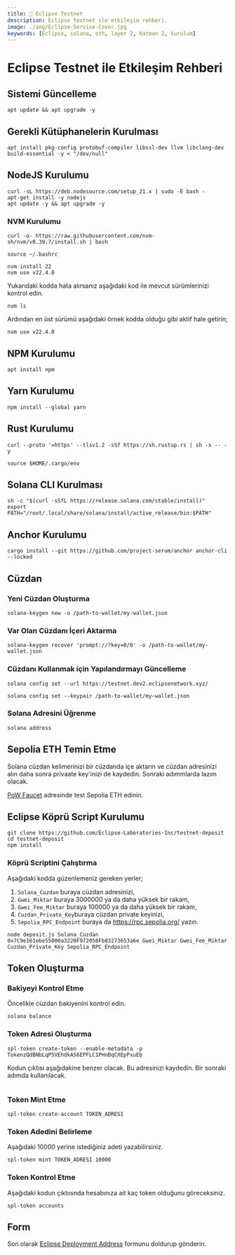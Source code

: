 ```yaml
---
title: 💾 Eclipse Testnet
description: Eclipse testnet ile etkileşim rehberi.
image: ./img/Eclipse-Service-Cover.jpg
keywords: [Eclipse, solana, eth, layer 2, Katman 2, kurulum]
---
```


# Eclipse Testnet ile Etkileşim Rehberi

## Sistemi Güncelleme
```shell
apt update && apt upgrade -y
```

## Gerekli Kütüphanelerin Kurulması
```shell
apt install pkg-config protobuf-compiler libssl-dev llvm libclang-dev build-essential -y < "/dev/null"
```

## NodeJS Kurulumu

```shell
curl -sL https://deb.nodesource.com/setup_21.x | sudo -E bash -
apt-get install -y nodejs
apt update -y && apt upgrade -y
```

### NVM Kurulumu
```shell
curl -o- https://raw.githubusercontent.com/nvm-sh/nvm/v0.39.7/install.sh | bash
```
```shell
source ~/.bashrc
```
```shell
nvm install 22
nvm use v22.4.0
```

Yukarıdaki kodda hata alırsanız aşağıdaki kod ile mevcut sürümlerinizi kontrol edin.
```shell
nvm ls
```

Ardından en üst sürümü aşağıdaki örnek kodda olduğu gibi aktif hale getirin;
```shell
nvm use v22.4.0
```

## NPM Kurulumu
```shell
apt install npm
```

## Yarn Kurulumu
```shell
npm install --global yarn
```

## Rust Kurulumu
```shell
curl --proto '=https' --tlsv1.2 -sSf https://sh.rustup.rs | sh -s -- -y
```
```shell
source $HOME/.cargo/env
```

## Solana CLI Kurulması 

```shell
sh -c "$(curl -sSfL https://release.solana.com/stable/install)"
export PATH="/root/.local/share/solana/install/active_release/bin:$PATH"
```

## Anchor Kurulumu
```shell
cargo install --git https://github.com/project-serum/anchor anchor-cli --locked
```

## Cüzdan

### Yeni Cüzdan Oluşturma
```shell
solana-keygen new -o /path-to-wallet/my-wallet.json
```

### Var Olan Cüzdanı İçeri Aktarma
```shell
solana-keygen recover 'prompt://?key=0/0' -o /path-to-wallet/my-wallet.json
```

### Cüzdanı Kullanmak için Yapılandırmayı Güncelleme

```shell
solana config set --url https://testnet.dev2.eclipsenetwork.xyz/
```

```shell
solana config set --keypair /path-to-wallet/my-wallet.json
```

### Solana Adresini Üğrenme

```shell
solana address 
```

## Sepolia ETH Temin Etme

Solana cüzdan kelimerinizi bir cüzdanda içe aktarın ve cüzdan adresinizi alın daha sonra privaate key'inizi de kaydedin. Sonraki adımmlarda lazım olacak. 

[PoW Faucet](https://sepolia-faucet.pk910.de/) adresinde test Sepolia ETH edinin.

## Eclipse Köprü Script Kurulumu

```shell
git clone https://github.com/Eclipse-Laboratories-Inc/testnet-deposit
cd testnet-deposit
npm install
```

### Köprü Scriptini Çalıştırma
Aşağıdaki kodda güzenlemeniz gereken yerler;
1. `Solana_Cuzdan` buraya cüzdan adresinizi,
2. `Gwei_Miktar` buraya 3000000 ya da daha yüksek bir rakam,
3. `Gwei_Fee_Miktar` buraya 100000 ya da daha yüksek bir rakam,
4. `Cuzdan_Private_Key`buraya cüzdan private keyinizi,
5. `Sepolia_RPC_Endpoint` buraya da https://rpc.sepolia.org/ yazın.

```shell
node deposit.js Solana_Cuzdan 0x7C9e161ebe55000a3220F972058Fb83273653a6e Gwei_Miktar Gwei_Fee_Miktar Cuzdan_Private_Key Sepolia_RPC_Endpoint
```

## Token Oluşturma

### Bakiyeyi Kontrol Etme
Öncelikle cüzdan bakiyenini kontrol edin.
```shell
solana balance
```

###  Token Adresi Oluşturma

```shell
spl-token create-token --enable-metadata -p TokenzQdBNbLqP5VEhdkAS6EPFLC1PHnBqCXEpPxuEb
```
Kodun çıktısı aşağıdakine benzer olacak. Bu adresinizi kaydedin. Bir sonraki adımda kullanılacak.

```shell

```

### Token Mint Etme

```shell
spl-token create-account TOKEN_ADRESI
```

### Token Adedini Belirleme
Aşağıdaki 10000 yerine istediğiniz adeti yazabilirsiniz.
```shell
spl-token mint TOKEN_ADRESI 10000
```

### Token Kontrol Etme
Aşağıdaki kodun  çıktıısnda hesabınıza ait kaç token olduğunu göreceksiniz.
```shell
spl-token accounts
```

## Form
Son olarak [Eclipse Deployment Address](https://docs.google.com/forms/d/e/1FAIpQLSfJQCFBKHpiy2HVw9lTjCj7k0BqNKnP6G1cd0YdKhaPLWD-AA/viewform?pli=1) formunu doldurup gönderin.




